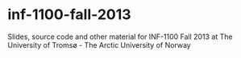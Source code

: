 inf-1100-fall-2013
==================

Slides, source code and other material for INF-1100 Fall 2013 at The University of Tromsø - The Arctic University of Norway
